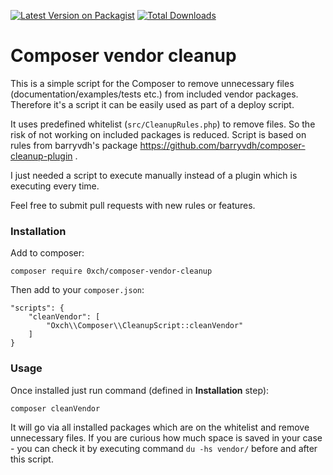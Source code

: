 [![Latest Version on Packagist](https://img.shields.io/packagist/v/0xch/composer-vendor-cleanup.svg?style=flat-square)](https://packagist.org/packages/0xch/composer-vendor-cleanup)
[![Total Downloads](https://img.shields.io/packagist/dt/0xch/composer-vendor-cleanup.svg?style=flat-square)](https://packagist.org/packages/0xch/composer-vendor-cleanup)
# Composer vendor cleanup
This is a simple script for the Composer to remove unnecessary files (documentation/examples/tests etc.) from included vendor packages.
Therefore it's a script it can be easily used as part of a deploy script.

It uses predefined whitelist (`src/CleanupRules.php`) to remove files. So the risk of not working on included packages is reduced.
Script is based on rules from barryvdh's package https://github.com/barryvdh/composer-cleanup-plugin .

I just needed a script to execute manually instead of a plugin which is executing every time.

Feel free to submit pull requests with new rules or features.

### Installation
Add to composer:
```
composer require 0xch/composer-vendor-cleanup
```

Then add to your `composer.json`:
```
"scripts": {
    "cleanVendor": [
        "Oxch\\Composer\\CleanupScript::cleanVendor"
    ]
}
```

### Usage
Once installed just run command (defined in **Installation** step):
```
composer cleanVendor
```
It will go via all installed packages which are on the whitelist and remove unnecessary files.
If you are curious how much space is saved in your case - you can check it by executing command `du -hs vendor/` before and after this script.
